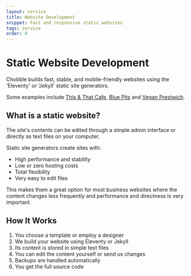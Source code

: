 ```yaml
---
layout: service
title: Website Development
snippet: Fast and responsive static websites
tags: service
order: 0
---
```


# Static Website Development

Chobble builds fast, stable, and mobile-friendly websites using the 'Eleventy' or 'Jekyll' static site generators.

Some examples include [This & That Cafe](/examples/this-and-that), [Blue Pits](/examples/blue-pits) and [Vegan Prestwich](/examples/vegan-prestwich).

## What is a static website?

The site's contents can be edited through a simple admin interface or directly as text files on your computer.

Static site generators create sites with:

- High performance and stability
- Low or zero hosting costs
- Total flexibility
- Very easy to edit files

This makes them a great option for most business websites where the content changes less frequently and performance and directness is very important.

## How It Works

1. You choose a template or employ a designer
2. We build your website using Eleventy or Jekyll
3. Its content is stored in simple text files
4. You can edit the content yourself or send us changes
5. Backups are handled automatically
6. You get the full source code

